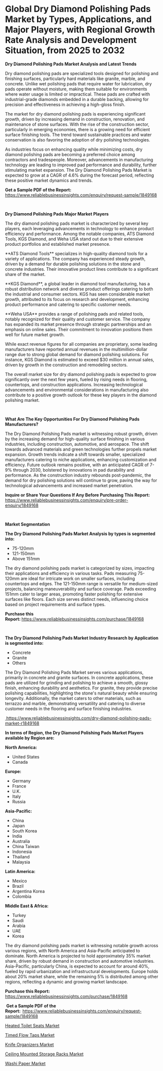<p><h1>Global Dry Diamond Polishing Pads Market by Types, Applications, and Major Players, with Regional Growth Rate Analysis and Development Situation, from 2025 to 2032</h1></p><p><strong>Dry Diamond Polishing Pads Market Analysis and Latest Trends</strong></p>
<p><p>Dry diamond polishing pads are specialized tools designed for polishing and finishing surfaces, particularly hard materials like granite, marble, and concrete. Unlike wet polishing pads that require water for lubrication, dry pads operate without moisture, making them suitable for environments where water usage is limited or impractical. These pads are crafted with industrial-grade diamonds embedded in a durable backing, allowing for precision and effectiveness in achieving a high-gloss finish.</p><p>The market for dry diamond polishing pads is experiencing significant growth, driven by increasing demand in construction, renovation, and maintenance of stone surfaces. With the rise of the construction sector, particularly in emerging economies, there is a growing need for efficient surface finishing tools. The trend toward sustainable practices and water conservation is also favoring the adoption of dry polishing technologies.</p><p>As industries focus on enhancing quality while minimizing costs, dry diamond polishing pads are becoming a preferred choice among contractors and tradespeople. Moreover, advancements in manufacturing technology are leading to improved pad performance and durability, further stimulating market expansion. The Dry Diamond Polishing Pads Market is expected to grow at a CAGR of 4.6% during the forecast period, reflecting these positive market dynamics and trends.</p></p>
<p><strong>Get a Sample PDF of the Report:&nbsp;</strong> <a href="https://www.reliablebusinessinsights.com/enquiry/request-sample/1849168?utm_campaign=96&utm_medium=2&utm_source=Github&utm_content=ia&utm_term=08022025&utm_id=dry-diamond-polishing-pads">https://www.reliablebusinessinsights.com/enquiry/request-sample/1849168</a></p>
<p>&nbsp;</p>
<p><strong>Dry Diamond Polishing Pads Major Market Players</strong></p>
<p><p>The dry diamond polishing pads market is characterized by several key players, each leveraging advancements in technology to enhance product efficiency and performance. Among the notable companies, ATS Diamond Tools, KGS Diamond, and Weha USA stand out due to their extensive product portfolios and established market presence.</p><p>**ATS Diamond Tools** specializes in high-quality diamond tools for a variety of applications. The company has experienced steady growth, driven by a demand for durable polishing solutions in the stone and concrete industries. Their innovative product lines contribute to a significant share of the market.</p><p>**KGS Diamond**, a global leader in diamond tool manufacturing, has a robust distribution network and diverse product offerings catering to both the industrial and consumer sectors. KGS has seen considerable market growth, attributed to its focus on research and development, enhancing product performance and catering to specific customer needs.</p><p>**Weha USA** provides a range of polishing pads and related tools, notably recognized for their quality and customer service. The company has expanded its market presence through strategic partnerships and an emphasis on online sales. Their commitment to innovation positions them well for future market growth.</p><p>While exact revenue figures for all companies are proprietary, some leading manufacturers have reported annual revenues in the multimillion-dollar range due to strong global demand for diamond polishing solutions. For instance, KGS Diamond is estimated to exceed $30 million in annual sales, driven by growth in the construction and remodeling sectors.</p><p>The overall market size for dry diamond polishing pads is expected to grow significantly over the next few years, fueled by rising needs in flooring, countertops, and construction applications. Increasing technological advancements and environmental considerations in manufacturing also contribute to a positive growth outlook for these key players in the diamond polishing market.</p></p>
<p>&nbsp;</p>
<p><strong>What Are The Key Opportunities For Dry Diamond Polishing Pads Manufacturers?</strong></p>
<p><p>The Dry Diamond Polishing Pads market is witnessing robust growth, driven by the increasing demand for high-quality surface finishing in various industries, including construction, automotive, and aerospace. The shift towards advanced materials and green technologies further propels market expansion. Growth trends indicate a shift towards smaller, specialized manufacturers catering to niche applications, enhancing customization and efficiency. Future outlook remains positive, with an anticipated CAGR of 7-9% through 2030, bolstered by innovations in pad durability and performance. As the construction industry rebounds post-pandemic, the demand for dry polishing solutions will continue to grow, paving the way for technological advancements and increased market penetration.</p></p>
<p><strong>Inquire or Share Your Questions If Any Before Purchasing This Report:</strong> <a href="https://www.reliablebusinessinsights.com/enquiry/pre-order-enquiry/1849168?utm_campaign=96&utm_medium=2&utm_source=Github&utm_content=ia&utm_term=08022025&utm_id=dry-diamond-polishing-pads">https://www.reliablebusinessinsights.com/enquiry/pre-order-enquiry/1849168</a></p>
<p>&nbsp;</p>
<p><strong>Market Segmentation</strong></p>
<p><strong>The Dry Diamond Polishing Pads Market Analysis by types is segmented into:</strong></p>
<p><ul><li>75-120mm</li><li>121-150mm</li><li>Above 151mm</li></ul></p>
<p><p>The dry diamond polishing pads market is categorized by sizes, impacting their applications and efficiency in various tasks. Pads measuring 75-120mm are ideal for intricate work on smaller surfaces, including countertops and edges. The 121-150mm range is versatile for medium-sized projects, balancing maneuverability and surface coverage. Pads exceeding 151mm cater to larger areas, promoting faster polishing for extensive surfaces like floors. Each size serves distinct needs, influencing choice based on project requirements and surface types.</p></p>
<p><strong>Purchase this Report:&nbsp;</strong><a href="https://www.reliablebusinessinsights.com/purchase/1849168?utm_campaign=96&utm_medium=2&utm_source=Github&utm_content=ia&utm_term=08022025&utm_id=dry-diamond-polishing-pads">https://www.reliablebusinessinsights.com/purchase/1849168</a></p>
<p>&nbsp;</p>
<p><strong>The Dry Diamond Polishing Pads Market Industry Research by Application is segmented into:</strong></p>
<p><ul><li>Concrete</li><li>Granite</li><li>Others</li></ul></p>
<p><p>The Dry Diamond Polishing Pads Market serves various applications, primarily in concrete and granite surfaces. In concrete applications, these pads are utilized for grinding and polishing to achieve a smooth, glossy finish, enhancing durability and aesthetics. For granite, they provide precise polishing capabilities, highlighting the stone's natural beauty while ensuring longevity. Additionally, the market caters to other materials, such as terrazzo and marble, demonstrating versatility and catering to diverse customer needs in the flooring and surface finishing industries.</p></p>
<p><a href="https://www.reliablebusinessinsights.com/dry-diamond-polishing-pads-market-r1849168?utm_campaign=96&utm_medium=2&utm_source=Github&utm_content=ia&utm_term=08022025&utm_id=dry-diamond-polishing-pads">&nbsp;https://www.reliablebusinessinsights.com/dry-diamond-polishing-pads-market-r1849168</a></p>
<p><strong>In terms of Region, the Dry Diamond Polishing Pads Market Players available by Region are:</strong></p>
<p>
    <p> <strong> North America: </strong>
        <ul>
            <li>United States</li>
            <li>Canada</li>
        </ul>
        </p> 
    <p> <strong> Europe: </strong>
        <ul>
            <li>Germany</li>
            <li>France</li>
            <li>U.K.</li>
            <li>Italy</li>
            <li>Russia</li>
        </ul>
        </p> 
    <p> <strong> Asia-Pacific: </strong>
        <ul>
            <li>China</li>
            <li>Japan</li>
            <li>South Korea</li>
            <li>India</li>
            <li>Australia</li>
            <li>China Taiwan</li>
            <li>Indonesia</li>
            <li>Thailand</li>
            <li>Malaysia</li>
        </ul>
        </p> 
    <p> <strong> Latin America: </strong>
        <ul>
            <li>Mexico</li>
            <li>Brazil</li>
            <li>Argentina Korea</li>
            <li>Colombia</li>
        </ul>
        </p> 
    <p> <strong> Middle East & Africa: </strong>
        <ul>
            <li>Turkey</li>
            <li>Saudi</li>
            <li>Arabia</li>
            <li>UAE</li>
            <li>Korea</li>
        </ul>
    </p>
    </p>
<p><p>The dry diamond polishing pads market is witnessing notable growth across various regions, with North America and Asia-Pacific anticipated to dominate. North America is projected to hold approximately 35% market share, driven by robust demand in construction and automotive industries. Asia-Pacific, particularly China, is expected to account for around 40%, fueled by rapid urbanization and infrastructural developments. Europe holds about 20% market share, while the remaining 5% is distributed among other regions, reflecting a dynamic and growing market landscape.</p></p>
<p><strong>Purchase this Report: </strong><a href="https://www.reliablebusinessinsights.com/purchase/1849168?utm_campaign=96&utm_medium=2&utm_source=Github&utm_content=ia&utm_term=08022025&utm_id=dry-diamond-polishing-pads">https://www.reliablebusinessinsights.com/purchase/1849168</a></p>
<p>&nbsp;<strong>Get a Sample PDF of the Report:&nbsp;&nbsp;</strong><a href="https://www.reliablebusinessinsights.com/enquiry/request-sample/1849168?utm_campaign=96&utm_medium=2&utm_source=Github&utm_content=ia&utm_term=08022025&utm_id=dry-diamond-polishing-pads">https://www.reliablebusinessinsights.com/enquiry/request-sample/1849168</a></p>
<p><strong></strong></p>
<p><p><a href="https://github.com/saklpelzami95/Market-Research-Report-List-1/blob/main/heated-toilet-seats-market.md?utm_campaign=96&utm_medium=2&utm_source=Github&utm_content=ia&utm_term=08022025&utm_id=dry-diamond-polishing-pads">Heated Toilet Seats Market</a></p><p><a href="https://github.com/zeigounjoom/Market-Research-Report-List-1/blob/main/timed-flow-taps-market.md?utm_campaign=96&utm_medium=2&utm_source=Github&utm_content=ia&utm_term=08022025&utm_id=dry-diamond-polishing-pads">Timed Flow Taps Market</a></p><p><a href="https://github.com/alejhahroch/Market-Research-Report-List-1/blob/main/knife-organizers-market.md?utm_campaign=96&utm_medium=2&utm_source=Github&utm_content=ia&utm_term=08022025&utm_id=dry-diamond-polishing-pads">Knife Organizers Market</a></p><p><a href="https://github.com/geyangvayora/Market-Research-Report-List-1/blob/main/ceiling-mounted-storage-racks-market.md?utm_campaign=96&utm_medium=2&utm_source=Github&utm_content=ia&utm_term=08022025&utm_id=dry-diamond-polishing-pads">Ceiling Mounted Storage Racks Market</a></p><p><a href="https://github.com/beroxiluwaya/Market-Research-Report-List-1/blob/main/washi-paper-market.md?utm_campaign=96&utm_medium=2&utm_source=Github&utm_content=ia&utm_term=08022025&utm_id=dry-diamond-polishing-pads">Washi Paper Market</a></p></p>